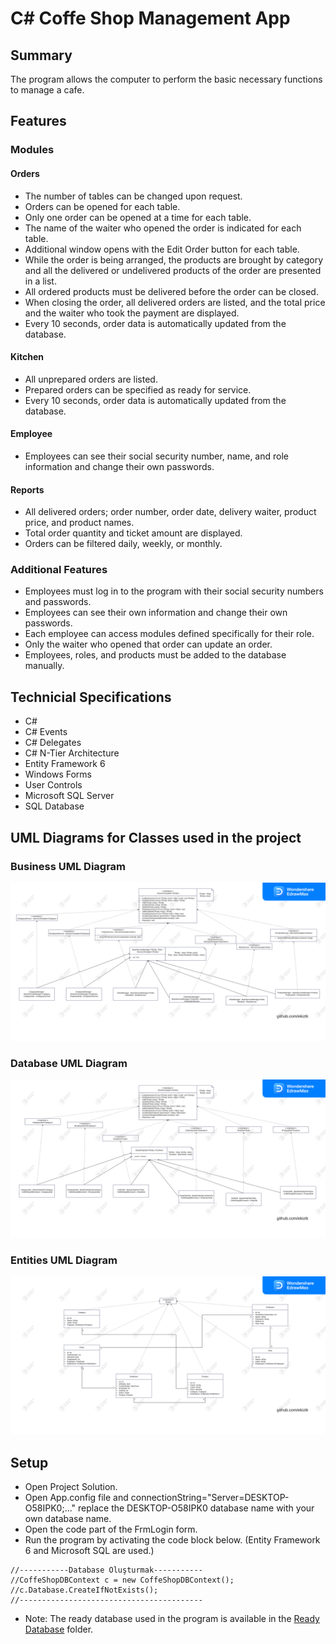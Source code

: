 # C# Coffe Shop Management App


## Summary
The program allows the computer to perform the basic necessary functions to manage a cafe.

## Features

### Modules

####  Orders
- The number of tables can be changed upon request.
- Orders can be opened for each table.
- Only one order can be opened at a time for each table.
- The name of the waiter who opened the order is indicated for each table.
- Additional window opens with the Edit Order button for each table.
- While the order is being arranged, the products are brought by category and all the delivered or undelivered products of the order are presented in a list.
- All ordered products must be delivered before the order can be closed.
- When closing the order, all delivered orders are listed, and the total price and the waiter who took the payment are displayed.
- Every 10 seconds, order data is automatically updated from the database.

####  Kitchen
- All unprepared orders are listed.
- Prepared orders can be specified as ready for service.
- Every 10 seconds, order data is automatically updated from the database.

####  Employee
- Employees can see their social security number, name, and role information and change their own passwords.

#### Reports
- All delivered orders; order number, order date, delivery waiter, product price, and product names.
- Total order quantity and ticket amount are displayed.
- Orders can be filtered daily, weekly, or monthly.

### Additional Features
- Employees must log in to the program with their social security numbers and passwords.
- Employees can see their own information and change their own passwords.
- Each employee can access modules defined specifically for their role.
- Only the waiter who opened that order can update an order.
- Employees, roles, and products must be added to the database manually.

## Technicial Specifications
- C#
- C# Events
- C# Delegates
- C# N-Tier Architecture
- Entity Framework 6
- Windows Forms
- User Controls
- Microsoft SQL Server
- SQL Database


## UML Diagrams for Classes used in the project

### Business UML Diagram
![BusinessUMLDiagram](https://raw.githubusercontent.com/ekiztk/CSharp-Coffe-Shop-Management/main/UMLDiagrams/BusinessUMLDiagram.svg "BusinessUMLDiagram")

### Database UML Diagram
![DatabaseUMLDiagram](https://raw.githubusercontent.com/ekiztk/CSharp-Coffe-Shop-Management/main/UMLDiagrams/DatabaseUMLDiagram.svg "DatabaseUMLDiagram")

### Entities UML Diagram
![EntitiesUMLDiagram](https://raw.githubusercontent.com/ekiztk/CSharp-Coffe-Shop-Management/6f96429105f07ef213c6c95c1a06a5524c6210d8/UMLDiagrams/EntitiesUMLDiagram.svg "EntitiesUMLDiagram")

## Setup
- Open Project Solution.
- Open App.config file and connectionString="Server=DESKTOP-O58IPK0;..." replace the DESKTOP-O58IPK0 database name with your own database name.
- Open the code part of the FrmLogin form.
- Run the program by activating the code block below. (Entity Framework 6 and Microsoft SQL are used.)
```
//-----------Database Oluşturmak-----------
//CoffeShopDBContext c = new CoffeShopDBContext();
//c.Database.CreateIfNotExists();
//-----------------------------------------
```
- Note: The ready database used in the program is available in the [Ready Database](https://github.com/ekiztk/CSharp-Coffe-Shop-Management/tree/main/Ready%20Database) folder.
